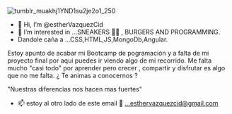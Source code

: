![tumblr_muakhj1YND1su2je2o1_250](https://user-images.githubusercontent.com/97129380/168486153-4057fb86-b7a4-4f96-903f-20dec2545ea1.gif)

- 👋 Hi, I’m @estherVazquezCid
- 👀 I’m interested in ...SNEAKERS 👟🖤 , BURGERS AND PROGRAMMING.
- Dandole caña a  ...CSS,HTML,JS,MongoDb,Angular.

 Estoy apunto de acabar mi Bootcamp de pogramación y a falta de mi proyecto final por aqui puedes ir viendo algo de mi recorrido. Me falta mucho "casi todo" por aprender pero crecer , compartir y disfrutar es algo que no me falta. ¿ Te animas a conocernos ? 

"Nuestras diferencias nos hacen mas fuertes"

- 📫 estoy al otro lado de este email 🤗 ...esthervazquezcid@gmail.com




